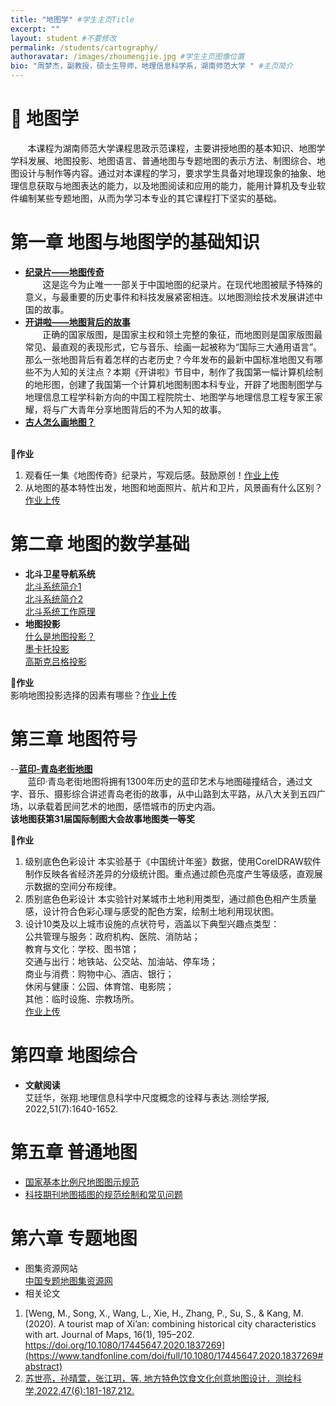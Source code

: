 ```yaml
---
title: "地图学" #学生主页Title
excerpt: ""
layout: student #不要修改
permalink: /students/cartography/
authoravatar: /images/zhoumengjie.jpg #学生主页图像位置
bio: "周梦杰，副教授，硕士生导师，地理信息科学系，湖南师范大学 " #主页简介
---
```



# 📘 地图学 
&nbsp;&nbsp;&nbsp;&nbsp;&nbsp;&nbsp;
本课程为湖南师范大学课程思政示范课程，主要讲授地图的基本知识、地图学学科发展、地图投影、地图语言、普通地图与专题地图的表示方法、制图综合、地图设计与制作等内容。通过对本课程的学习，要求学生具备对地理现象的抽象、地理信息获取与地图表达的能力，以及地图阅读和应用的能力，能用计算机及专业软件编制某些专题地图，从而为学习本专业的其它课程打下坚实的基础。

# 第一章 地图与地图学的基础知识  
- [**纪录片——地图传奇**](https://tv.cctv.com/2016/05/25/VIDAEoF3WfhCxjOh2YoVHGpz160525.shtml)<br>
&nbsp;&nbsp;&nbsp;&nbsp;&nbsp;&nbsp;
这是迄今为止唯一一部关于中国地图的纪录片。在现代地图被赋予特殊的意义，与最重要的历史事件和科技发展紧密相连。以地图测绘技术发展讲述中国的故事。<br>
- [**开讲啦——地图背后的故事**  ](https://tv.cctv.cn/2023/11/25/VIDENW7koPGcFm0hCBT2B3nX231125.shtml)<br>
&nbsp;&nbsp;&nbsp;&nbsp;&nbsp;&nbsp;
正确的国家版图，是国家主权和领土完整的象征，而地图则是国家版图最常见、最直观的表现形式，它与音乐、绘画一起被称为“国际三大通用语言”。那么一张地图背后有着怎样的古老历史？今年发布的最新中国标准地图又有哪些不为人知的关注点？本期《开讲啦》节目中，制作了我国第一幅计算机绘制的地形图，创建了我国第一个计算机地图制图本科专业，开辟了地图制图学与地理信息工程学科新方向的中国工程院院士、地图学与地理信息工程专家王家耀，将与广大青年分享地图背后的不为人知的故事。<br>
-  [**古人怎么画地图？**<br>](https://pan.hunnu.edu.cn/f/185884c9aee448248c9b/)<br>
  
📝**作业**<br>
1. 观看任一集《地图传奇》纪录片，写观后感。鼓励原创！[作业上传](https://pan.hunnu.edu.cn/u/d/0a54472776494791a734/)<br>
2. 从地图的基本特性出发，地图和地面照片、航片和卫片，风景画有什么区别？[作业上传](https://pan.hunnu.edu.cn/u/d/0a54472776494791a734/)

# 第二章 地图的数学基础
- **北斗卫星导航系统**<br>
[北斗系统简介1](https://pan.hunnu.edu.cn/f/79aa93e26f574a959956/) <br>
[北斗系统简介2](https://pan.hunnu.edu.cn/f/735269857cf641179584/)<br>
[北斗系统工作原理](https://pan.hunnu.edu.cn/f/0a9b10ddd9e74f43ab0e/) <br>
- **地图投影**<br>
[什么是地图投影？](https://pan.hunnu.edu.cn/f/e351e6698d03492cbcf9/) <br>
[墨卡托投影](https://pan.hunnu.edu.cn/f/3bee9b3753ac4c8683de/)<br>
[高斯克吕格投影](https://pan.hunnu.edu.cn/f/aa63962f82714a9aab00/)<br>

📝**作业**<br>
影响地图投影选择的因素有哪些？[作业上传](https://pan.hunnu.edu.cn/u/d/0a54472776494791a734/)

# 第三章 地图符号
--[**蓝印-青岛老街地图**](https://pan.hunnu.edu.cn/f/4d99a2b523f140468c4d/)<br>
&nbsp;&nbsp;&nbsp;&nbsp;&nbsp;&nbsp;
蓝印·青岛老街地图将拥有1300年历史的蓝印艺术与地图碰撞结合，通过文字、音乐、摄影综合讲述青岛老街的故事，从中山路到太平路，从八大关到五四广场，以承载着民间艺术的地图，感悟城市的历史内涵。<br>
**该地图获第31届国际制图大会故事地图类一等奖**<br>

📝**作业**<br>
1. 级别底色色彩设计
本实验基于《中国统计年鉴》数据，使用CorelDRAW软件制作反映各省经济差异的分级统计图。重点通过颜色亮度产生等级感，直观展示数据的空间分布规律。
2. 质别底色色彩设计
本实验针对某城市土地利用类型，通过颜色色相产生质量感，设计符合色彩心理与感受的配色方案，绘制土地利用现状图。
3. 设计10类及以上城市设施的点状符号，涵盖以下典型兴趣点类型：<br>
公共管理与服务：政府机构、医院、消防站；<br>
教育与文化：学校、图书馆；<br>
交通与出行：地铁站、公交站、加油站、停车场；<br>
商业与消费：购物中心、酒店、银行；<br>
休闲与健康：公园、体育馆、电影院；<br>
其他：临时设施、宗教场所。<br>
[作业上传](https://pan.hunnu.edu.cn/u/d/0a54472776494791a734/)

# 第四章 地图综合
- **文献阅读**<br>
艾廷华，张翔.地理信息科学中尺度概念的诠释与表达.测绘学报, 2022,51(7):1640-1652.

# 第五章 普通地图
- [国家基本比例尺地图图示规范](https://pan.hunnu.edu.cn/f/2ba00c34d3cf4aa19fc3/)<br>
- [科技期刊地图插图的规范绘制和常见问题](https://pan.hunnu.edu.cn/f/aa69905c63aa462da0b8/)

# 第六章 专题地图
- 图集资源网站<br>
[中国专题地图集资源网](http://www.zhuantitu.com/#/atlasIndex)<br>
- 相关论文
1. [Weng, M., Song, X., Wang, L., Xie, H., Zhang, P., Su, S., & Kang, M. (2020). A tourist map of Xi’an: combining historical city characteristics with art. Journal of Maps, 16(1), 195–202. https://doi.org/10.1080/17445647.2020.1837269](https://www.tandfonline.com/doi/full/10.1080/17445647.2020.1837269#abstract)
2. [苏世亮，孙晴萱，张江玥，等. 地方特色饮食文化创意地图设计．测绘科学,2022,47(6):181-187,212.](https://pan.hunnu.edu.cn/f/203b088674bb406688b4/)



